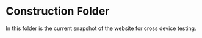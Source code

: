 # Construction Folder

In this folder is the current snapshot of the website for cross device testing.